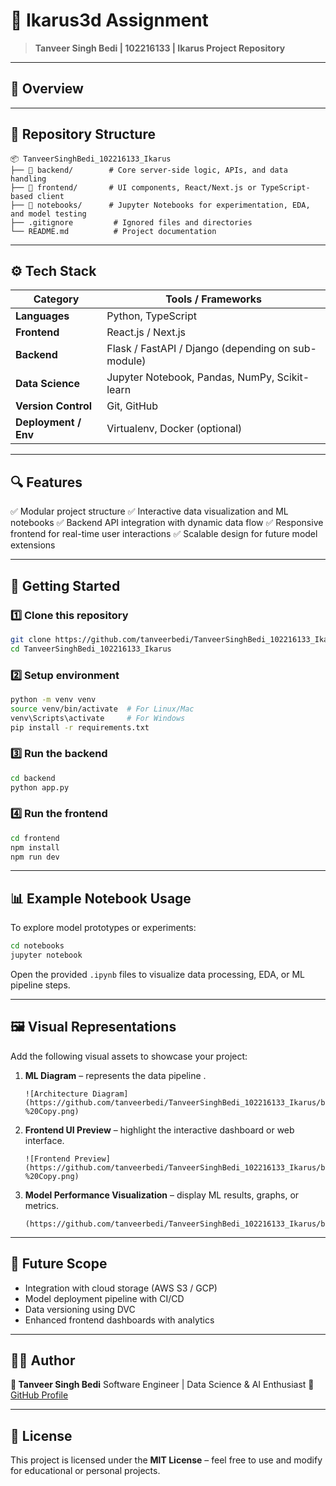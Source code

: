 # 🚀 Ikarus3d Assignment

> **Tanveer Singh Bedi | 102216133 | Ikarus Project Repository**

---

## 🧠 Overview

---

## 📂 Repository Structure

```
📦 TanveerSinghBedi_102216133_Ikarus
├── 📁 backend/        # Core server-side logic, APIs, and data handling
├── 📁 frontend/       # UI components, React/Next.js or TypeScript-based client
├── 📁 notebooks/      # Jupyter Notebooks for experimentation, EDA, and model testing
├── .gitignore         # Ignored files and directories
└── README.md          # Project documentation
```

---

## ⚙️ Tech Stack

| Category             | Tools / Frameworks                                 |
| -------------------- | -------------------------------------------------- |
| **Languages**        | Python, TypeScript                                 |
| **Frontend**         | React.js / Next.js                                 |
| **Backend**          | Flask / FastAPI / Django (depending on sub-module) |
| **Data Science**     | Jupyter Notebook, Pandas, NumPy, Scikit-learn      |
| **Version Control**  | Git, GitHub                                        |
| **Deployment / Env** | Virtualenv, Docker (optional)                      |

---

## 🔍 Features

✅ Modular project structure
✅ Interactive data visualization and ML notebooks
✅ Backend API integration with dynamic data flow
✅ Responsive frontend for real-time user interactions
✅ Scalable design for future model extensions

---

## 🧪 Getting Started

### 1️⃣ Clone this repository

```bash
git clone https://github.com/tanveerbedi/TanveerSinghBedi_102216133_Ikarus.git
cd TanveerSinghBedi_102216133_Ikarus
```

### 2️⃣ Setup environment

```bash
python -m venv venv
source venv/bin/activate  # For Linux/Mac
venv\Scripts\activate     # For Windows
pip install -r requirements.txt
```

### 3️⃣ Run the backend

```bash
cd backend
python app.py
```

### 4️⃣ Run the frontend

```bash
cd frontend
npm install
npm run dev
```

---

## 📊 Example Notebook Usage

To explore model prototypes or experiments:

```bash
cd notebooks
jupyter notebook
```

Open the provided `.ipynb` files to visualize data processing, EDA, or ML pipeline steps.

---

## 🖼️ Visual Representations

Add the following visual assets to showcase your project:

1. **ML Diagram** – represents the data pipeline .

   ```
   ![Architecture Diagram](https://github.com/tanveerbedi/TanveerSinghBedi_102216133_Ikarus/blob/main/Img%202%20-%20Copy.png)
   ```

2. **Frontend UI Preview** – highlight the interactive dashboard or web interface.

   ```
   ![Frontend Preview](https://github.com/tanveerbedi/TanveerSinghBedi_102216133_Ikarus/blob/main/Img%201%20-%20Copy.png)
   ```

3. **Model Performance Visualization** – display ML results, graphs, or metrics.

   ```
   (https://github.com/tanveerbedi/TanveerSinghBedi_102216133_Ikarus/blob/main/Img%203.png)
   ```


---

## 🧩 Future Scope

* Integration with cloud storage (AWS S3 / GCP)
* Model deployment pipeline with CI/CD
* Data versioning using DVC
* Enhanced frontend dashboards with analytics

---

## 👨‍💻 Author

**👋 Tanveer Singh Bedi**
Software Engineer | Data Science & AI Enthusiast
🔗 [GitHub Profile](https://github.com/tanveerbedi)

---

## 🪪 License

This project is licensed under the **MIT License** – feel free to use and modify for educational or personal projects.
